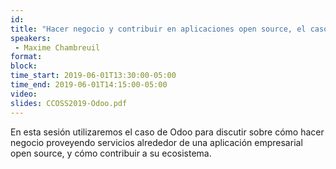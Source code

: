 ```yaml
---
id: 
title: "Hacer negocio y contribuir en aplicaciones open source, el caso de Odoo"
speakers:
 - Maxime Chambreuil
format: 
block:
time_start: 2019-06-01T13:30:00-05:00
time_end: 2019-06-01T14:15:00-05:00
video:
slides: CCOSS2019-Odoo.pdf
---
```


En esta sesión utilizaremos el caso de Odoo para discutir sobre cómo hacer negocio proveyendo servicios alrededor de una aplicación empresarial open source, y cómo contribuir a su ecosistema.